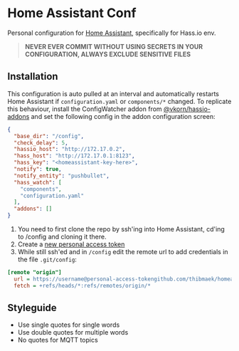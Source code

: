 # Home Assistant Conf

Personal configuration for [Home Assistant](https://home-assistant.io), specifically for Hass.io env.

> __NEVER EVER COMMIT WITHOUT USING SECRETS IN YOUR CONFIGURATION, ALWAYS EXCLUDE SENSITIVE FILES__

## Installation

This configuration is auto pulled at an interval and automatically restarts Home Assistant if `configuration.yaml` or `components/*` changed.
To replicate this behaviour, install the ConfigWatcher addon from [@vkorn/hassio-addons](https://github.com/vkorn/hassio-addons/tree/master/configwatcher) and set the following config in the addon configuration screen:

```json
{
  "base_dir": "/config",
  "check_delay": 5,
  "hassio_host": "http://172.17.0.2",
  "hass_host": "http://172.17.0.1:8123",
  "hass_key": "<homeassistant-key-here>",
  "notify": true,
  "notify_entity": "pushbullet",
  "hass_watch": [
    "components",
    "configuration.yaml"
  ],
  "addons": []
}
```

1. You need to first clone the repo by ssh'ing into Home Assistant, cd'ing to /config and cloning it there.
2. Create a [new personal access token](https://github.com/settings/tokens)
3. While still ssh'ed and in `/config` edit the remote url to add credentials in the file `.git/config`:

```ini
[remote "origin"]
  url = https://username@personal-access-tokengithub.com/thibmaek/homeassistant-conf
  fetch = +refs/heads/*:refs/remotes/origin/*
```

## Styleguide

- Use single quotes for single words
- Use double quotes for multiple words
- No quotes for MQTT topics
